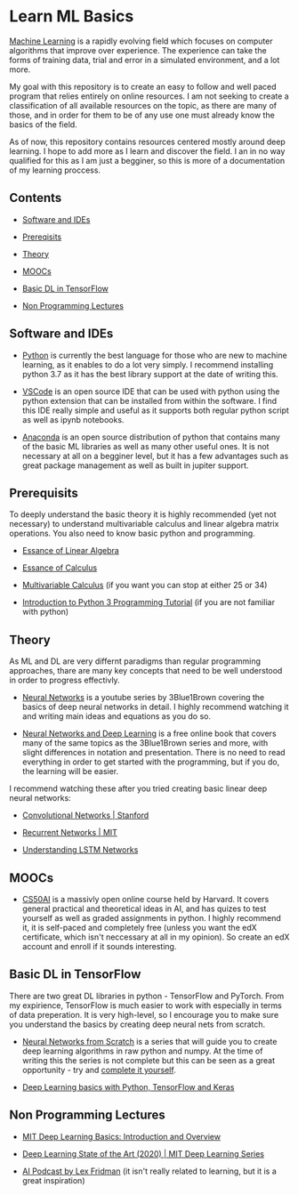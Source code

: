 # Learn ML Basics

[Machine Learning](https://en.wikipedia.org/wiki/Machine_learning) is a rapidly evolving field which focuses on computer algorithms that improve over experience. The experience can take the forms of training data, trial and error in a simulated environment, and a lot more.

My goal with this repository is to create an easy to follow and well paced program that relies entirely on online resources. I am not seeking to create a classification of all available resources on the topic, as there are many of those, and in order for them to be of any use one must already know the basics of the field.

As of now, this repository contains resources centered mostly around deep learning. I hope to add more as I learn and discover the field. I an in no way qualified for this as I am just a begginer, so this is more of a documentation of my learning proccess.

## Contents

- [Software and IDEs](#software-and-ides)

- [Prereqisits](#prerequisits)

- [Theory](#theory)

- [MOOCs](#moocs)

- [Basic DL in TensorFlow](#basic-dl-in-tensorflow)

- [Non Programming Lectures](#non-programming-lectures)

## Software and IDEs

- [Python](https://www.python.org/downloads/) is currently the best language for those who are new to machine learning, as it enables to do a lot very simply. I recommend installing python 3.7 as it has the best library support at the date of writing this.

- [VSCode](https://code.visualstudio.com/) is an open source IDE that can be used with python using the python extension that can be installed from within the software. I find this IDE really simple and useful as it supports both regular python script as well as ipynb notebooks.

- [Anaconda](https://www.anaconda.com/products/individual) is an open source distribution of python that contains many of the basic ML libraries as well as many other useful ones. It is not necessary at all on a begginer level, but it has a few advantages such as great package management as well as built in jupiter support.

## Prerequisits

To deeply understand the basic theory it is highly recommended (yet not necessary) to understand multivariable calculus and linear algebra matrix operations. You also need to know basic python and programming.

- [Essance of Linear Algebra](https://www.youtube.com/watch?v=fNk_zzaMoSs&list=PLZHQObOWTQDPD3MizzM2xVFitgF8hE_ab)

- [Essance of Calculus](https://www.youtube.com/watch?v=WUvTyaaNkzM&list=PLZHQObOWTQDMsr9K-rj53DwVRMYO3t5Yr)

- [Multivariable Calculus](https://www.youtube.com/watch?v=TrcCbdWwCBc&list=PLSQl0a2vh4HC5feHa6Rc5c0wbRTx56nF7) (if you want you can stop at either 25 or 34)

- [Introduction to Python 3 Programming Tutorial](https://www.youtube.com/watch?v=eXBD2bB9-RA&list=PLQVvvaa0QuDeAams7fkdcwOGBpGdHpXln) (if you are not familiar with python)

## Theory

As ML and DL are very differnt paradigms than regular programming approaches, thare are many key concepts that need to be well understood in order to progress effectivly.

- [Neural Networks](https://www.youtube.com/watch?v=aircAruvnKk&list=PLZHQObOWTQDNU6R1_67000Dx_ZCJB-3pi) is a youtube series by 3Blue1Brown covering the basics of deep neural networks in detail. I highly recommend watching it and writing main ideas and equations as you do so.

- [Neural Networks and Deep Learning](http://neuralnetworksanddeeplearning.com/) is a free online book that covers many of the same topics as the 3Blue1Brown series and more, with slight differences in notation and presentation. There is no need to read everything in order to get started with the programming, but if you do, the learning will be easier.

I recommend watching these after you tried creating basic linear deep neural networks:

- [Convolutional Networks | Stanford](https://www.youtube.com/watch?v=bNb2fEVKeEo)

- [Recurrent Networks | MIT](https://www.youtube.com/watch?v=SEnXr6v2ifU)

- [Understanding LSTM Networks](http://colah.github.io/posts/2015-08-Understanding-LSTMs/)

## MOOCs

- [CS50AI](https://www.edx.org/course/cs50s-introduction-to-artificial-intelligence-with-python) is a massivly open online course held by Harvard. It covers general practical and theoretical ideas in AI, and has quizes to test yourself as well as graded assignments in python. I highly recommend it, it is self-paced and completely free (unless you want the edX certificate, which isn't neccessary at all in my opinion). So create an edX account and enroll if it sounds interesting.

## Basic DL in TensorFlow

There are two great DL libraries in python - TensorFlow and PyTorch. From my expirience, TensorFlow is much easier to work with especially in terms of data preperation. It is very high-level, so I encourage you to make sure you understand the basics by creating deep neural nets from scratch.

- [Neural Networks from Scratch](https://www.youtube.com/watch?v=Wo5dMEP_BbI&list=PLQVvvaa0QuDcjD5BAw2DxE6OF2tius3V3) is a series that will guide you to create deep learning algorithms in raw python and numpy. At the time of writing this the series is not complete but this can be seen as a great opportunity - try and [complete it yourself](#theory).

- [Deep Learning basics with Python, TensorFlow and Keras](https://www.youtube.com/playlist?list=PLQVvvaa0QuDfhTox0AjmQ6tvTgMBZBEXN)

## Non Programming Lectures

- [MIT Deep Learning Basics: Introduction and Overview](https://www.youtube.com/watch?v=O5xeyoRL95U)

- [Deep Learning State of the Art (2020) | MIT Deep Learning Series](https://www.youtube.com/watch?v=0VH1Lim8gL8)

- [AI Podcast by Lex Fridman](https://www.youtube.com/user/lexfridman) (it isn't really related to learning, but it is a great inspiration)
